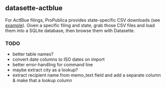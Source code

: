 ## datasette-actblue

For ActBlue filings, ProPublica provides state-specific CSV downloads (see [example](https://projects.propublica.org/itemizer/committee/C00401224/2020/filings/1385527/downloads)). Given a specific filing and state, grab those CSV files and load them into a SQLite database, then browse them with Datasette.


### TODO

  * better table names?
  * convert date columns to ISO dates on import
  * better error-handling for command line
  * maybe extract city as a lookup?
  * extract recipient name from memo_text field and add a separate column & make that a lookup column
